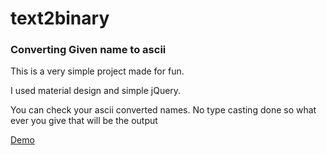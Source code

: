 # text2binary
<h3>Converting Given name to ascii </h3>
<p>This is a very simple project made for fun.</p>
<p>I used material design and simple jQuery.</p>
<p>You can check your ascii converted names. No type casting done so what ever you give that will be the output</p>
<p><a href="https://kartheekgj.github.io//">Demo</a></p>



